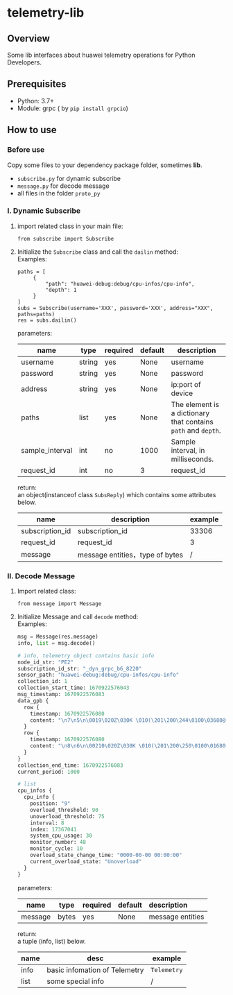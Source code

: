 # **telemetry-lib**

## **Overview**
Some lib interfaces about huawei telemetry operations for Python Developers.

## **Prerequisites**
- Python: 3.7+
- Module: grpc ( by `pip install grpcio`)


## **How to use**
### Before use
Copy some files to your dependency package folder, sometimes **lib**.
- `subscribe.py` for dynamic subscribe
- `message.py` for decode message
- all files in the folder `proto_py`

### I. Dynamic Subscribe
1. import related class in your main file:
   ```
   from subscribe import Subscribe
   ```
2. Initialize the `Subscribe` class and call the `dailin` method:   
   Examples: 
   ```
   paths = [
        {
            "path": "huawei-debug:debug/cpu-infos/cpu-info",
            "depth": 1
        }
   ]
   subs = Subscribe(username='XXX', password='XXX', address="XXX", paths=paths)
   res = subs.dailin()
   ```
   parameters:

   | name            | type   | required | default | description  |
   |-------------|----------|--------------|--------------|----------|
   | username        | string | yes      | None     | username                           |
   | password        | string | yes      | None    | password                           |
   | address         | string | yes      | None   | ip:port of device                |
   | paths    | list   | yes      | None | The element is a dictionary that contains `path` and `depth`. |
   | sample_interval | int    | no       | 1000     | Sample interval, in milliseconds. |
   | request_id      | int    | no       | 3      | request_id                          |
   
   return:  
   an object(instanceof class `SubsReply`) which contains some attributes below.
   
   | name            | description                      | example     |
   |----------------------------------|-------------| ---------- |
   | subscription_id | subscription_id                  | 33306       |
   | request_id      | request_id                       | 3           |
   | message         | message entities，type of bytes | /           |



### II. Decode Message
1. Import related class:
   ```
   from message import Message
   ```
2. Initialize Message and call `decode` method:   
   Examples: 
   ```python
   msg = Message(res.message)
   info, list = msg.decode()
   
   # info, telemetry object contains basic info
   node_id_str: "PE2"
   subscription_id_str: "_dyn_grpc_b6_8220"
   sensor_path: "huawei-debug:debug/cpu-infos/cpu-info"
   collection_id: 1
   collection_start_time: 1670922576043
   msg_timestamp: 1670922576083
   data_gpb {
     row {
       timestamp: 1670922576080
       content: "\n7\n5\n\0019\020Z\030K \010(\201\200\244\0100\03680@\nJ\0230000-00-00 00:00:00R\nUnoverload"
     }
     row {
       timestamp: 1670922576080
       content: "\n8\n6\n\00210\020Z\030K \010(\201\200\250\0100\01680@\nJ\0230000-00-00 00:00:00R\nUnoverload"
     }
   }
   collection_end_time: 1670922576083
   current_period: 1000
   
   # list 
   cpu_infos {
     cpu_info {
       position: "9"
       overload_threshold: 90
       unoverload_threshold: 75
       interval: 8
       index: 17367041
       system_cpu_usage: 30
       monitor_number: 48
       monitor_cycle: 10
       overload_state_change_time: "0000-00-00 00:00:00"
       current_overload_state: "Unoverload"
     }
   }
   ```
   parameters:

   | name     | type   | required | default | description      |
   |----------|--------|--------------|------------------|:---------------------|
   | message | bytes  | yes          | None         | message entities |
   
   return:  
   a tuple (info, list) below.
   
   | name | desc                                 | example     |
   |--------------------------------------|-------------|-----------------------|
   | info | basic infomation of Telemetry | `Telemetry` |
   | list | some special info                               | /           |

   
